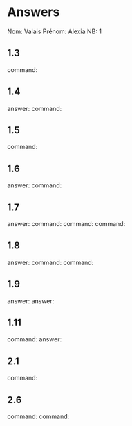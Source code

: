 # Answers

Nom: Valais
Prénom: Alexia
NB: 1

## 1.3
command: 

## 1.4
answer:
command: 

## 1.5
command: 

## 1.6
answer:
command: 

## 1.7
answer:
command: 
command: 
command: 

## 1.8
answer:
command: 
command: 

## 1.9
answer:
answer:

## 1.11
command: 
answer:

## 2.1
command: 

## 2.6
command: 
command: 


